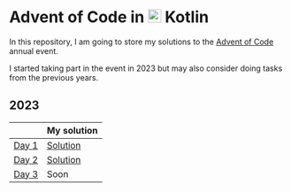 # Advent of Code in <img src="https://cdn.jsdelivr.net/gh/devicons/devicon/icons/kotlin/kotlin-original.svg" height=24 /> Kotlin

In this repository, I am going to store my solutions to the [Advent of Code](https://adventofcode.com/) annual event.

I started taking part in the event in 2023 but may also consider doing tasks from the previous years.

## 2023
|                                              |                                              My solution                                              |
| -------------------------------------------- | ----------------------------------------------------------------------------------------------------- |
| [Day 1](https://adventofcode.com/2023/day/1) | [Solution](https://github.com/palinkiewicz/adventofcode-kotlin/blob/master/adventofcode2023/Day01.kt) |
| [Day 2](https://adventofcode.com/2023/day/2) | [Solution](https://github.com/palinkiewicz/adventofcode-kotlin/blob/master/adventofcode2023/Day02.kt) |
| [Day 3](https://adventofcode.com/2023/day/3) | Soon |
